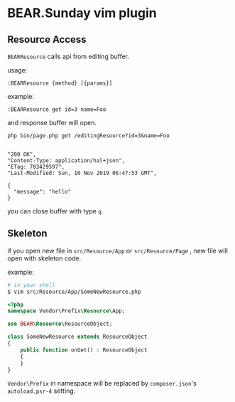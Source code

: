 # BEAR.Sunday vim plugin

## Resource Access

`BEARResource` calls api from editing buffer.

usage:

```vim
:BEARResource {method} [{params}]
```

example:

```vim
:BEARResource get id=3 name=Foo
```

and response buffer will open.

```
php bin/page.php get /editingResource?id=3&name=Foo


"200 OK",
"Content-Type: application/hal+json",
"ETag: 703429597",
"Last-Modified: Sun, 10 Nov 2019 06:47:53 GMT",

{
  "message": "hello"
}
```

you can close buffer with type `q`.

## Skeleton

if you open new file in `src/Resource/App` or `src/Resource/Page` , new file will open with skeleton code.

example:

```sh
# in your shell
$ vim src/Resource/App/SomeNewResource.php
```

```php
<?php
namespace Vendor\Prefix\Resource\App;

use BEAR\Resource\ResourceObject;

class SomeNewResource extends ResourceObject
{
    public function onGet() : ResourceObject
    {
    }
}
```

`Vendor\Prefix` in namespace will be replaced by `composer.json`'s `autoload.psr-4` setting.
